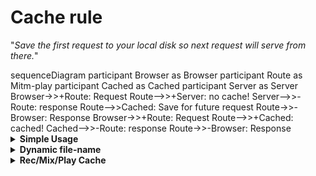 # Cache rule

"_Save the first request to your local disk so next request will serve from there._"

<div class="details" title="Diagram">
<div class="mermaid">
sequenceDiagram
    participant Browser as Browser
    participant Route as Mitm-play
    participant Cached as Cached
    participant Server as Server
    Browser->>+Route: Request
    Route-->>+Server: no cache!
    Server-->>-Route: response
    Route-->>Cached: Save for future request
    Route->>-Browser: Response
    Browser->>+Route: Request
    Route-->>+Cached: cached!
    Cached-->>-Route: response
    Route->>-Browser: Response
</div>
</div>

<details><summary><b>Simple Usage</b></summary>

## Simple Usage
For simple caching, minimum requirement to set up are the `url` and `contentType`. Example below show `url` combine with regex notation 

```js
'cache:_test~01': {
  '/css/_.+': { // internally, lookup will use regex: /\/css\/_.+/
    contentType: ['css']
  }
}
```
By default, file-cache will be stored in Mitm-play profile under browser name folder
<div class="details" title="Cache will be save on Mitm-play profile">

![Icon](./cache-01-file.png 'cache-01-file:att width=340px')

Structure folder will resemble the URL path, the `headers` information is saved into `$` folder 

![Icon](./cache-01-logs.png 'cache-01-logs:att width=700px')

</div>
</details>

<details><summary><b>Dynamic file-name</b></summary>

## Dynamic file-name: with regex grouping
`file` property was introduce to move file-cache from Mitm-profile, value can be just literal String (but restricted the usefullness) or combine with _reqex search-result-label_ denoted with `:1`, `:2`, etc.
```js
'cache:_test~02': {
  '/css/(_.+).css': { // regex: /\/css\/(_.+).css/
    contentType: ['css'],
    file: '_assets_/:1',
  }
},
```
if file containts _forward slash_ `/` it will be interpeted as folder

<div class="details" title="Cache will be save on user-route">

![Icon](./cache-02-file.png 'cache-02-file:att width=200px')

The file-name saved will have additional text to covers some scenarios:
* `method` to support action based on `method` ie: CRUD in REST style API
* `file-ext` it's a translate from content-type

![Icon](./cache-02-logs.png 'cache-02-logs:att width=700px')

</div>

`path` property can be use to denoted folder so file doesn't need to contains path 
```js
'cache:_test~03': {
  '/css/(_.+).css': {
    contentType: ['css'],
    path: '_assets_',
    file: ':1',
  }
},
```
or file-cached need to be living on your home-folder
```js
path: '~/_assets_'
```
or your root-folder
```js
path: '/_assets_'
```
</details>

<details><summary><b>Rec/Mix/Play Cache</b></summary>

## Rec/Mix/Play Cache
`seq` property it was introduce to record caching sequences to the same `URL`, typically `cache` act as **record & replay steps**, this scenario usually to debug UI bug with specific steps of the flow of app.

It must have a **html-tag** to flag as the start of steps so the sequences can be counted correctly.

```js
'cache:_test~22': {
  '/css/(_.+).css': {
    contentType: ['css'],
    file: '_assets_/my-css',
    seq: true,
  }
},
```
### Html-tag
```js
html: {
  '/typing-test$': {
    tags: 'activity',
  }
},
```
### How to run
The first step is to record the flow and do the navigation
```
$ mitm-play -a='rec:activity' 
```

Next step is to replay the flow
```
$ mitm-play -a='play:activity' 
```
OR it can add as an option tags
```js
'args:activity~a.rec': {
  activity: 'rec:activity',
},
'args:activity~b.mix': {
  activity: 'mix:activity',
},
'args:activity~c.play': {
  activity: 'play:activity',
},
```

</details>
